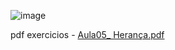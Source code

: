 ![image](https://github.com/CaioLariel/ADO_ex1/assets/112914813/b8c0e778-0c76-4b24-8f12-0f68ac408e8d)
  
pdf exercicios - [Aula05_ Herança.pdf](https://github.com/CaioLariel/ADO_EX4/files/14548847/Aula05_.Heranca.pdf)
